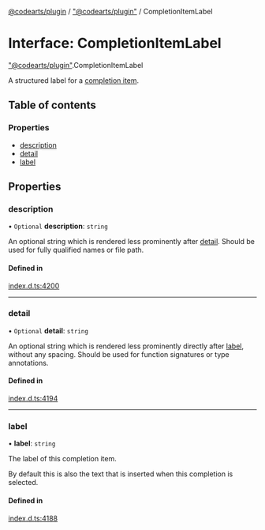 [@codearts/plugin](../README.md) / ["@codearts/plugin"](../modules/_codearts_plugin_.md) / CompletionItemLabel

# Interface: CompletionItemLabel

["@codearts/plugin"](../modules/_codearts_plugin_.md).CompletionItemLabel

A structured label for a [completion item](../classes/codearts_plugin_.CompletionItem.md).

## Table of contents

### Properties

- [description](codearts_plugin_.CompletionItemLabel.md#description)
- [detail](codearts_plugin_.CompletionItemLabel.md#detail)
- [label](codearts_plugin_.CompletionItemLabel.md#label)

## Properties

### description

• `Optional` **description**: `string`

An optional string which is rendered less prominently after [detail](codearts_plugin_.CompletionItemLabel.md#detail). Should be used
for fully qualified names or file path.

#### Defined in

[index.d.ts:4200](https://github.com/huaweicloud/cloudide-plugin-api/blob/5055bbd/index.d.ts#L4200)

___

### detail

• `Optional` **detail**: `string`

An optional string which is rendered less prominently directly after [label](codearts_plugin_.CompletionItemLabel.md#label),
without any spacing. Should be used for function signatures or type annotations.

#### Defined in

[index.d.ts:4194](https://github.com/huaweicloud/cloudide-plugin-api/blob/5055bbd/index.d.ts#L4194)

___

### label

• **label**: `string`

The label of this completion item.

By default this is also the text that is inserted when this completion is selected.

#### Defined in

[index.d.ts:4188](https://github.com/huaweicloud/cloudide-plugin-api/blob/5055bbd/index.d.ts#L4188)
